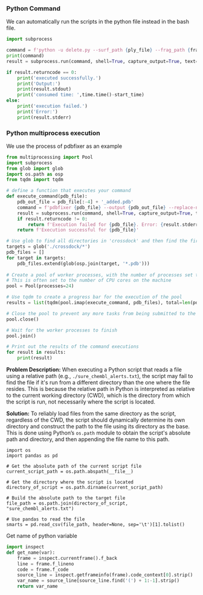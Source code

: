 ### Python Command 

We can automatically run the scripts in the python file instead in the bash file. 

```python
import subprocess 

command = f'python -u delete.py --surf_path {ply_file} --frag_path {frag_file} --check_point {ckpt} --outdir ./{out_dir} --suboutdir {suboutdir} '
print(command)
result = subprocess.run(command, shell=True, capture_output=True, text=True)

if result.returncode == 0:
    print('executed successfully.')
    print('Output:')
    print(result.stdout)
    print('consumed time: ',time.time()-start_time)
else:
    print('execution failed.')
    print('Error:')
    print(result.stderr)
```



### Python multiprocess execution

We use the process of pdbfixer as an example 

```python
from multiprocessing import Pool
import subprocess
from glob import glob
import os.path as osp
from tqdm import tqdm

# define a function that executes your command 
def execute_command(pdb_file):
    pdb_out_file = pdb_file[:-4] + '_added.pdb'
    command = f'pdbfixer {pdb_file} --output {pdb_out_file} --replace-nonstandard --add-atoms=all --add-residues'
    result = subprocess.run(command, shell=True, capture_output=True, text=True)
    if result.returncode != 0:
        return f'Execution failed for {pdb_file}. Error: {result.stderr}'
    return f'Execution successful for {pdb_file}'

# Use glob to find all directories in 'crossdock' and then find the first .pdb file in each
targets = glob('./crossdock/*')
pdb_files = []
for target in targets:
    pdb_files.extend(glob(osp.join(target, '*.pdb')))
    
# Create a pool of worker processes, with the number of processes set to the desired level
# This is often set to the number of CPU cores on the machine
pool = Pool(processes=24)

# Use tqdm to create a progress bar for the execution of the pool
results = list(tqdm(pool.imap(execute_command, pdb_files), total=len(pdb_files)))

# Close the pool to prevent any more tasks from being submitted to the pool
pool.close()

# Wait for the worker processes to finish
pool.join()

# Print out the results of the command executions
for result in results:
    print(result)

```



**Problem Description:** When executing a Python script that reads a file using a relative path (e.g., `./sure_chembl_alerts.txt`), the script may fail to find the file if it's run from a different directory than the one where the file resides. This is because the relative path in Python is interpreted as relative to the current working directory (CWD), which is the directory from which the script is run, not necessarily where the script is located.

**Solution:** To reliably load files from the same directory as the script, regardless of the CWD, the script should dynamically determine its own directory and construct the path to the file using its directory as the base. This is done using Python’s `os.path` module to obtain the script's absolute path and directory, and then appending the file name to this path.

```
import os
import pandas as pd

# Get the absolute path of the current script file
current_script_path = os.path.abspath(__file__)

# Get the directory where the script is located
directory_of_script = os.path.dirname(current_script_path)

# Build the absolute path to the target file
file_path = os.path.join(directory_of_script, "sure_chembl_alerts.txt")

# Use pandas to read the file
smarts = pd.read_csv(file_path, header=None, sep='\t')[1].tolist()

```

Get name of python variable
```python
import inspect
def get_name(var):
    frame = inspect.currentframe().f_back
    line = frame.f_lineno
    code = frame.f_code
    source_line = inspect.getframeinfo(frame).code_context[0].strip()
    var_name = source_line[source_line.find('(') + 1:-1].strip()
    return var_name
```